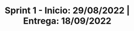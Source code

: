 <div align="center">
  <h1>Sprint 1 - Inicio: 29/08/2022 | Entrega: 18/09/2022</h1>
</div>

<br id="topo"> 
